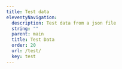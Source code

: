 ```yaml
---
title: Test data
eleventyNavigation:
  description: Test data from a json file
  string: ""
  parent: main
  title: Test Data
  order: 20
  url: /test/
  key: test
---
```

